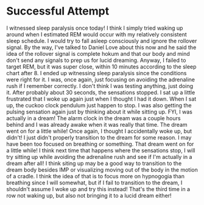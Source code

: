 # Successful Attempt

I witnessed sleep paralysis once today! I think I simply tried waking up around when I estimated REM would occur with my relatively consistent sleep schedule. I would try to fall asleep consciously and ignore the rollover signal. By the way, I've talked to Daniel Love about this now and he said the idea of the rollover signal is complete hokum and that our body and mind don't send any signals to prep us for lucid dreaming. Anyway, I failed to target REM, but it was super close, within 10 minutes according to the sleep chart after 8. I ended up witnessing sleep paralysis since the conditions were right for it. I was, once again, just focusing on avoiding the adrenaline rush if I remember correctly. I don't think I was testing anything, just doing it. After probably about 30 seconds, the sensations stopped. I sat up a little frustrated that I woke up again just when I thought I had it down. When I sat up, the cuckoo clock pendulum just happen to stop. I was also getting the pulsing sensation again just by thinking about it while sitting up. FYI, I was actually in a dream! The alarm clock in the dream was a couple hours behind and I was already awake when it was really that time. The dream went on for a little while! Once again, I thought I accidentally woke up, but didn't! I just didn't properly transition to the dream for some reason. I may have been too focused on breathing or something. That dream went on for a little while! I think next time that happens where the sensations stop, I will try sitting up while avoiding the adrenaline rush and see if I'm actually in a dream after all! I think siting up may be a good way to transition to the dream body besides IMP or visualizing moving out of the body in the motion of a cradle. I think the idea of that is to focus more on hypnogogia than breathing since I will somewhat, but if I fail to transition to the dream, I shouldn't assume I woke up and try this instead! That's the third time in a row not waking up, but also not bringing it to a lucid dream either!
